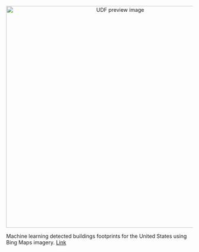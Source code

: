 <p align="center"><img src="https://fused-magic.s3.us-west-2.amazonaws.com/thumbnails/udfs-staging/Building_Tile_Example.png" width="600" alt="UDF preview image"></p>


Machine learning detected buildings footprints for the United States using Bing Maps imagery. 
[Link](https://github.com/microsoft/USBuildingFootprints)
